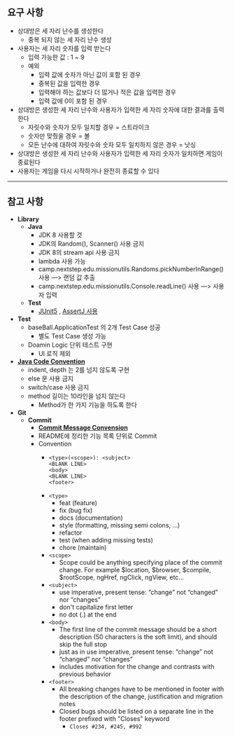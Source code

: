 ## 요구 사항

* 상대방은 세 자리 난수를 생성한다
  * 중복 되지 않는 세 자리 난수 생성
* 사용자는 세 자리 숫자를 입력 받는다
  * 입력 가능한 값 : 1 ~ 9
  * 예외
    * 입력 값에 숫자가 아닌 값이 포함 된 경우
    * 중복된 값을 입력한 경우
    * 입력해야 하는 값보다 더 많거나 적은 값을 입력한 경우
    * 입력 값에 0이 포함 된 경우
* 상대방은 생성한 세 자리 난수와 사용자가 입력한 세 자리 숫자에 대한 결과를 출력한다
  * 자릿수와 숫자가 모두 일치할 경우 = 스트라이크
  * 숫자만 맞췄을 경우 = 볼 
  * 모든 난수에 대하여 자릿수와 숫자 모두 일치하지 않은 경우 = 낫싱
* 상대방은 생성한 세 자리 난수와 사용자가 입력한 세 자리 숫자가 일치하면 게임이 종료된다
* 사용자는 게임을 다시 시작하거나 완전히 종료할 수 있다

-- --

## 참고 사항

* **Library**
    * **Java**
        * JDK 8 사용할 것
        * JDK의 Random(), Scanner() 사용 금지
        * JDK 8의 stream api 사용 금지
        * lambda 사용 가능
        * camp.nextstep.edu.missionutils.Randoms.pickNumberInRange() 사용 —> 랜덤 값 추출
        * camp.nextstep.edu.missionutils.Console.readLine() 사용 —> 사용자 입력
    * **Test**
        * [JUnit5](https://www.baeldung.com/parameterized-tests-junit-5)
          , [AssertJ 사용](https://joel-costigliola.github.io/assertj/assertj-core-features-highlight.html#exception-assertion)
* **Test**
    * baseBall.ApplicationTest 의 2개 Test Case 성공
        * 별도 Test Case 생성 가능
    * Doamin Logic 단위 테스트 구현
        * UI 로직 제외
* **[Java Code Convention](https://github.com/woowacourse/woowacourse-docs/tree/master/styleguide/java)**
    * indent, depth 는 2를 넘지 않도록 구현
    * else 문 사용 금지
    * switch/case 사용 금지
    * method 길이는 10라인을 넘지 않는다
        * Method가 한 가지 기능을 하도록 한다
* **Git**
    * **Commit**
        * **[Commit Message Convension](https://gist.github.com/stephenparish/9941e89d80e2bc58a153)**
        * README에 정리한 기능 목록 단위로 Commit
        * Convention
            * ```
              <type>(<scope>): <subject>
              <BLANK LINE>
              <body>
              <BLANK LINE>
              <footer>
              ```
            * `<type>`
                * feat (feature)
                *  fix (bug fix)
                *  docs (documentation)
                *  style (formatting, missing semi colons, …)
                *  refactor
                *  test (when adding missing tests)
                *  chore (maintain)
            * `<scope>`
                * Scope could be anything specifying place of the commit change. For example $location, $browser, $compile, $rootScope, ngHref, ngClick, ngView, etc...
            * `<subject>`
                * use imperative, present tense: “change” not “changed” nor “changes”
                *  don't capitalize first letter
                *  no dot (.) at the end
            * `<body>`
                * The first line of the commit message should be a short description (50 characters is the soft limit), and should skip the full stop
                * just as in use imperative, present tense: “change” not “changed” nor “changes”
                *  includes motivation for the change and contrasts with previous behavior
            * `<footer>`
                * All breaking changes have to be mentioned in footer with the description of the change, justification and migration notes
                * Closed bugs should be listed on a separate line in the footer prefixed with "Closes" keyword
                    * ``` Closes #234, #245, #992 ```
